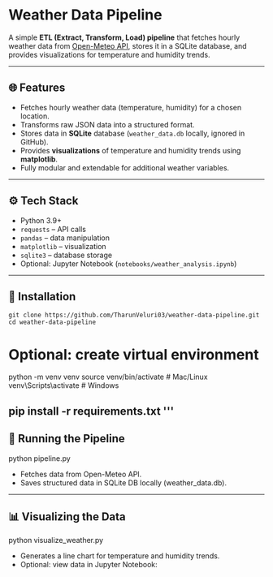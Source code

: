 # Weather Data Pipeline

A simple **ETL (Extract, Transform, Load) pipeline** that fetches hourly weather data from [Open-Meteo API](https://open-meteo.com/en/docs), stores it in a SQLite database, and provides visualizations for temperature and humidity trends.

---

## 🌐 Features

- Fetches hourly weather data (temperature, humidity) for a chosen location.
- Transforms raw JSON data into a structured format.
- Stores data in **SQLite** database (`weather_data.db` locally, ignored in GitHub).
- Provides **visualizations** of temperature and humidity trends using **matplotlib**.
- Fully modular and extendable for additional weather variables.

---

## ⚙️ Tech Stack

- Python 3.9+
- `requests` – API calls
- `pandas` – data manipulation
- `matplotlib` – visualization
- `sqlite3` – database storage
- Optional: Jupyter Notebook (`notebooks/weather_analysis.ipynb`)

---

## 🚀 Installation

```
git clone https://github.com/TharunVeluri03/weather-data-pipeline.git
cd weather-data-pipeline
```

# Optional: create virtual environment
python -m venv venv
source venv/bin/activate   # Mac/Linux
venv\Scripts\activate      # Windows

pip install -r requirements.txt
'''
---

## 🏃 Running the Pipeline

python pipeline.py

- Fetches data from Open-Meteo API.
- Saves structured data in SQLite DB locally (weather_data.db).

---

## 📊 Visualizing the Data

python visualize_weather.py

- Generates a line chart for temperature and humidity trends.
- Optional: view data in Jupyter Notebook:






